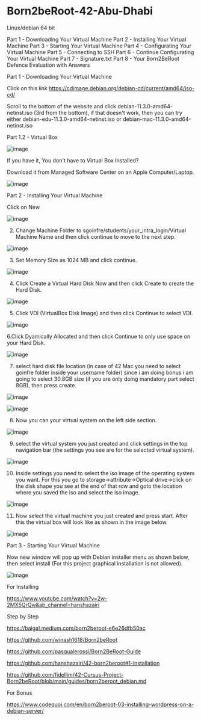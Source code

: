 # Born2beRoot-42-Abu-Dhabi
Linux/debian 64 bit

Part 1 - Downloading Your Virtual Machine
Part 2 - Installing Your Virtual Machine
Part 3 - Starting Your Virtual Machine
Part 4 - Configurating Your Virtual Machine
Part 5 - Connecting to SSH
Part 6 - Continue Configurating Your Virtual Machine
Part 7 - Signature.txt
Part 8 - Your Born2BeRoot Defence Evaluation with Answers

Part 1 - Downloading Your Virtual Machine

Click on this link https://cdimage.debian.org/debian-cd/current/amd64/iso-cd/

Scroll to the bottom of the website and click debian-11.3.0-amd64-netinst.iso (3rd from the bottom), if that doesn't work, then you can try either debian-edu-11.3.0-amd64-netinst.iso or debian-mac-11.3.0-amd64-netinst.iso

Part 1.2 - Virtual Box

![image](https://user-images.githubusercontent.com/94931048/186001298-4a19f10f-a7a5-490a-87df-f637769a8f9d.png)

If you have it, You don't have to Virtual Box Installed?

Download it from Managed Software Center on an Apple Computer/Laptop.

![image](https://user-images.githubusercontent.com/94931048/186001483-0c5289e7-208f-47ed-aa99-a6bc4889c9f7.png)

Part 2 - Installing Your Virtual Machine

Click on New

![image](https://user-images.githubusercontent.com/94931048/186001582-0a35b177-3946-4218-ac36-f01ca4c86b98.png)

2. Change Machine Folder to sgoinfre/students/your_intra_login/Virtual Machine Name and then click continue to move to the next step.

![image](https://user-images.githubusercontent.com/94931048/186001692-b64c5a56-772d-41f5-988b-b6368a183549.png)

3. Set Memory Size as 1024 MB and click continue.

![image](https://user-images.githubusercontent.com/94931048/186001786-ea0edfce-5ca5-4d96-92de-e8929ef883ac.png)

4. Click Create a Virtual Hard Disk Now and then click Create to create the Hard Disk.

![image](https://user-images.githubusercontent.com/94931048/186001896-ccbe75da-aaed-4437-ba93-c9453e2edec1.png)

5. Click VDI (VirtualBox Disk Image) and then click Continue to select VDI.

![image](https://user-images.githubusercontent.com/94931048/186002748-07402522-150e-4edc-be68-20d7b2822cf1.png)

6.Click Dyamically Allocated and then click Continue to only use space on your Hard Disk.

![image](https://user-images.githubusercontent.com/94931048/186002831-cea4e16b-856a-46c0-8a43-a2948fff76a5.png)

7. select hard disk file location (in case of 42 Mac you need to select goinfre folder inside your username folder) since i am doing bonus i am going to select 30.8GB size (if you are only doing mandatory part select 8GB), then press create.

![image](https://user-images.githubusercontent.com/94931048/186003742-7d445e51-eaab-48be-9b74-7143606c3841.png)

![image](https://user-images.githubusercontent.com/94931048/186003766-7803042a-d9fc-40ab-8399-62c24526d6c2.png)

8. Now you can your virtual system on the left side section.

![image](https://user-images.githubusercontent.com/94931048/186003952-c432d1d5-a1ce-4186-a1ac-9c5125f2101c.png)

9. select the virtual system you just created and click settings in the top navigation bar (the settings you see are for the selected virtual system).

![image](https://user-images.githubusercontent.com/94931048/186004899-600ac83e-cf71-48ba-a76f-b5b9216a1c9f.png)

10. Inside settings you need to select the iso image of the operating system you want. For this you go to storage->attribute->Optical drive->click on the disk shape you see at the end of that row and goto the location where you saved the iso and select the iso image.

![image](https://user-images.githubusercontent.com/94931048/186005033-5ca4a6cc-ace6-4dd2-bc00-0c464aea824b.png)

11. Now select the virtual machine you just created and press start. After this the virtual box will look like as shown in the image below.

![image](https://user-images.githubusercontent.com/94931048/186005714-05f87ccb-4f30-44ec-922e-bc04c1fd977a.png)

Part 3 - Starting Your Virtual Machine

Now new window will pop up with Debian installer menu as shown below, then select install (For this project graphical installation is not allowed).

![image](https://user-images.githubusercontent.com/94931048/186006013-dbcda0f1-5945-45da-9b70-3166b393ee30.png)



For Installing

https://www.youtube.com/watch?v=2w-2MX5QrQw&ab_channel=hanshazairi

Step by Step

https://baigal.medium.com/born2beroot-e6e26dfb50ac

https://github.com/winash1618/Born2beRoot

https://github.com/pasqualerossi/Born2BeRoot-Guide

https://github.com/hanshazairi/42-born2beroot#1-installation

https://github.com/fidellim/42-Cursus-Project-Born2beRoot/blob/main/guides/born2beroot_debian.md

For Bonus

https://www.codequoi.com/en/born2beroot-03-installing-wordpress-on-a-debian-server/
